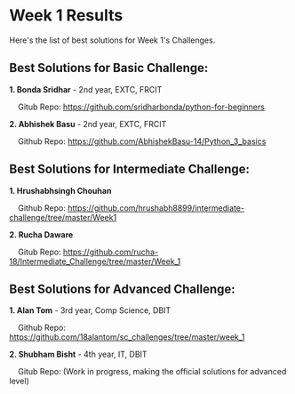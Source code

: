 # Week 1 Results

Here's the list of best solutions for Week 1's Challenges.

## Best Solutions for Basic Challenge:

**1. Bonda Sridhar** - 2nd year, EXTC, FRCIT

&nbsp;&nbsp;&nbsp; Gitub Repo: https://github.com/sridharbonda/python-for-beginners

**2. Abhishek Basu** - 2nd year, EXTC, FRCIT

&nbsp;&nbsp;&nbsp; Github Repo: https://github.com/AbhishekBasu-14/Python_3_basics

## Best Solutions for Intermediate Challenge:

**1. Hrushabhsingh Chouhan**

&nbsp;&nbsp;&nbsp; Github Repo: https://github.com/hrushabh8899/intermediate-challenge/tree/master/Week1

**2. Rucha Daware**

&nbsp;&nbsp;&nbsp; Gitub Repo: https://github.com/rucha-18/Intermediate_Challenge/tree/master/Week_1


## Best Solutions for Advanced Challenge:

**1. Alan Tom** - 3rd year, Comp Science, DBIT

&nbsp;&nbsp;&nbsp; Github Repo: https://github.com/18alantom/sc_challenges/tree/master/week_1

**2. Shubham Bisht** - 4th year, IT, DBIT

&nbsp;&nbsp;&nbsp; Gitub Repo: (Work in progress, making the official solutions for advanced level)
